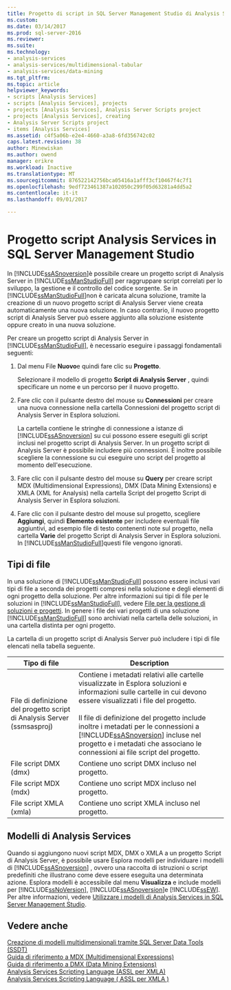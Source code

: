 ```yaml
---
title: Progetto di script in SQL Server Management Studio di Analysis Services | Documenti Microsoft
ms.custom: 
ms.date: 03/14/2017
ms.prod: sql-server-2016
ms.reviewer: 
ms.suite: 
ms.technology:
- analysis-services
- analysis-services/multidimensional-tabular
- analysis-services/data-mining
ms.tgt_pltfrm: 
ms.topic: article
helpviewer_keywords:
- scripts [Analysis Services]
- scripts [Analysis Services], projects
- projects [Analysis Services], Analysis Server Scripts project
- projects [Analysis Services], creating
- Analysis Server Scripts project
- items [Analysis Services]
ms.assetid: c4f5a06b-e2e4-4660-a3a8-6fd356742c02
caps.latest.revision: 38
author: Minewiskan
ms.author: owend
manager: erikre
ms.workload: Inactive
ms.translationtype: MT
ms.sourcegitcommit: 876522142756bca05416a1afff3cf10467f4c7f1
ms.openlocfilehash: 9edf723461387a102050c299f05d63281a4dd5a2
ms.contentlocale: it-it
ms.lasthandoff: 09/01/2017

---
```

# <a name="analysis-services-scripts-project-in-sql-server-management-studio"></a>Progetto script Analysis Services in SQL Server Management Studio
  In [!INCLUDE[ssASnoversion](../../includes/ssasnoversion-md.md)]è possibile creare un progetto script di Analysis Server in [!INCLUDE[ssManStudioFull](../../includes/ssmanstudiofull-md.md)] per raggruppare script correlati per lo sviluppo, la gestione e il controllo del codice sorgente. Se in [!INCLUDE[ssManStudioFull](../../includes/ssmanstudiofull-md.md)]non è caricata alcuna soluzione, tramite la creazione di un nuovo progetto script di Analysis Server viene creata automaticamente una nuova soluzione. In caso contrario, il nuovo progetto script di Analysis Server può essere aggiunto alla soluzione esistente oppure creato in una nuova soluzione.  
  
 Per creare un progetto script di Analysis Server in [!INCLUDE[ssManStudioFull](../../includes/ssmanstudiofull-md.md)], è necessario eseguire i passaggi fondamentali seguenti:  
  
1.  Dal menu File **Nuovo**e quindi fare clic su **Progetto**.  
  
     Selezionare il modello di progetto **Script di Analysis Server** , quindi specificare un nome e un percorso per il nuovo progetto.  
  
2.  Fare clic con il pulsante destro del mouse su **Connessioni** per creare una nuova connessione nella cartella Connessioni del progetto script di Analysis Server in Esplora soluzioni.  
  
     La cartella contiene le stringhe di connessione a istanze di [!INCLUDE[ssASnoversion](../../includes/ssasnoversion-md.md)] su cui possono essere eseguiti gli script inclusi nel progetto script di Analysis Server. In un progetto script di Analysis Server è possibile includere più connessioni. È inoltre possibile scegliere la connessione su cui eseguire uno script del progetto al momento dell'esecuzione.  
  
3.  Fare clic con il pulsante destro del mouse su **Query** per creare script MDX (Multidimensional Expressions), DMX (Data Mining Extensions) e XMLA (XML for Analysis) nella cartella Script del progetto Script di Analysis Server in Esplora soluzioni.
  
4.  Fare clic con il pulsante destro del mouse sul progetto, scegliere **Aggiungi**, quindi **Elemento esistente** per includere eventuali file aggiuntivi, ad esempio file di testo contenenti note sul progetto, nella cartella **Varie** del progetto Script di Analysis Server in Esplora soluzioni. In [!INCLUDE[ssManStudioFull](../../includes/ssmanstudiofull-md.md)]questi file vengono ignorati.  
  
## <a name="file-types"></a>Tipi di file  
 In una soluzione di [!INCLUDE[ssManStudioFull](../../includes/ssmanstudiofull-md.md)] possono essere inclusi vari tipi di file a seconda dei progetti compresi nella soluzione e degli elementi di ogni progetto della soluzione. Per altre informazioni sui tipi di file per le soluzioni in [!INCLUDE[ssManStudioFull](../../includes/ssmanstudiofull-md.md)], vedere [File per la gestione di soluzioni e progetti](http://msdn.microsoft.com/library/e19d2859-0b97-4727-ac27-c4c226d86b2f). In genere i file dei vari progetti di una soluzione [!INCLUDE[ssManStudioFull](../../includes/ssmanstudiofull-md.md)] sono archiviati nella cartella delle soluzioni, in una cartella distinta per ogni progetto.  
  
 La cartella di un progetto script di Analysis Server può includere i tipi di file elencati nella tabella seguente.  
  
|Tipo di file|Description|  
|---------------|-----------------|  
|File di definizione del progetto script di Analysis Server (ssmsasproj)|Contiene i metadati relativi alle cartelle visualizzate in Esplora soluzioni e informazioni sulle cartelle in cui devono essere visualizzati i file del progetto.<br /><br /> Il file di definizione del progetto include inoltre i metadati per le connessioni a [!INCLUDE[ssASnoversion](../../includes/ssasnoversion-md.md)] incluse nel progetto e i metadati che associano le connessioni ai file script del progetto.|  
|File script DMX (dmx)|Contiene uno script DMX incluso nel progetto.|  
|File script MDX (mdx)|Contiene uno script MDX incluso nel progetto.|  
|File script XMLA (xmla)|Contiene uno script XMLA incluso nel progetto.|  
  
## <a name="analysis-services-templates"></a>Modelli di Analysis Services  
 Quando si aggiungono nuovi script MDX, DMX o XMLA a un progetto Script di Analysis Server, è possibile usare Esplora modelli per individuare i modelli di [!INCLUDE[ssASnoversion](../../includes/ssasnoversion-md.md)] , ovvero una raccolta di istruzioni o script predefiniti che illustrano come deve essere eseguita una determinata azione. Esplora modelli è accessibile dal menu **Visualizza** e include modelli per [!INCLUDE[ssNoVersion](../../includes/ssnoversion-md.md)], [!INCLUDE[ssASnoversion](../../includes/ssasnoversion-md.md)]e [!INCLUDE[ssEW](../../includes/ssew-md.md)]. Per altre informazioni, vedere [Utilizzare i modelli di Analysis Services in SQL Server Management Studio](../../analysis-services/instances/use-analysis-services-templates-in-sql-server-management-studio.md).  
  
## <a name="see-also"></a>Vedere anche  
 [Creazione di modelli multidimensionali tramite SQL Server Data Tools &#40;SSDT&#41;](../../analysis-services/multidimensional-models/creating-multidimensional-models-using-sql-server-data-tools-ssdt.md)   
 [Guida di riferimento a MDX &#40;Multidimensional Expressions&#41;](../../mdx/multidimensional-expressions-mdx-reference.md)   
 [Guida di riferimento a DMX &#40;Data Mining Extensions&#41;](../../dmx/data-mining-extensions-dmx-reference.md)   
 [Analysis Services Scripting Language &#40;ASSL per XMLA&#41;](../../analysis-services/scripting/analysis-services-scripting-language-assl-for-xmla.md)   
 [Analysis Services Scripting Language &#40; ASSL per XMLA &#41;](../../analysis-services/scripting/analysis-services-scripting-language-assl-for-xmla.md)  
  
  

